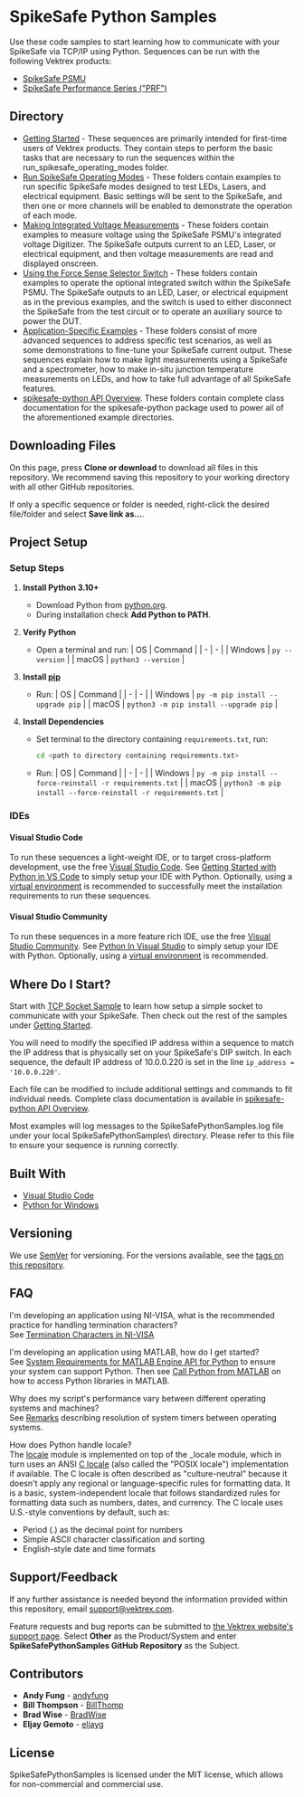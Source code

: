 # SpikeSafe Python Samples

Use these code samples to start learning how to communicate with your SpikeSafe via TCP/IP using Python. Sequences can be run with the following Vektrex products:
 - [SpikeSafe PSMU](https://www.vektrex.com/products/spikesafe-source-measure-unit/)
 - [SpikeSafe Performance Series ("PRF")](https://www.vektrex.com/products/spikesafe-performance-series-precision-pulsed-current-sources/)

## Directory

- [Getting Started](getting_started) - These sequences are primarily intended for first-time users of Vektrex products. They contain steps to perform the basic tasks that are necessary to run the sequences within the run_spikesafe_operating_modes folder.
- [Run SpikeSafe Operating Modes](run_spikesafe_operating_modes) - These folders contain examples to run specific SpikeSafe modes designed to test LEDs, Lasers, and electrical equipment. Basic settings will be sent to the SpikeSafe, and then one or more channels will be enabled to demonstrate the operation of each mode.
- [Making Integrated Voltage Measurements](making_integrated_voltage_measurements) - These folders contain examples to measure voltage using the SpikeSafe PSMU's integrated voltage Digitizer. The SpikeSafe outputs current to an LED, Laser, or electrical equipment, and then voltage measurements are read and displayed onscreen.
- [Using the Force Sense Selector Switch](using_force_sense_selector_switch) - These folders contain examples to operate the optional integrated switch within the SpikeSafe PSMU. The SpikeSafe outputs to an LED, Laser, or electrical equipment as in the previous examples, and the switch is used to either disconnect the SpikeSafe from the test circuit or to operate an auxiliary source to power the DUT.
- [Application-Specific Examples](application_specific_examples) - These folders consist of more advanced sequences to address specific test scenarios, as well as some demonstrations to fine-tune your SpikeSafe current output. These sequences explain how to make light measurements using a SpikeSafe and a spectrometer, how to make in-situ junction temperature measurements on LEDs, and how to take full advantage of all SpikeSafe features.
- [spikesafe-python API Overview](spikesafe_python_lib_docs). These folders contain complete class documentation for the spikesafe-python package used to power all of the aforementioned example directories.

## Downloading Files

On this page, press **Clone or download** to download all files in this repository. We recommend saving this repository to your working directory with all other GitHub repositories.

If only a specific sequence or folder is needed, right-click the desired file/folder and select **Save link as...**.

## Project Setup

### Setup Steps

1. **Install Python 3.10+**
   - Download Python from [python.org](https://www.python.org/downloads/).
   - During installation check **Add Python to PATH**.

2. **Verify Python**
   - Open a terminal and run:
      | OS | Command |
      | - | - |
      | Windows | `py --version` |
      | macOS | `python3 --version` |

3. **Install [pip](https://pypi.org/project/pip/)**
   - Run:
      | OS | Command |
      | - | - |
      | Windows | `py -m pip install --upgrade pip` |
      | macOS | `python3 -m pip install --upgrade pip` |

4. **Install Dependencies**
   - Set terminal to the directory containing `requirements.txt`, run:
     ```bash
     cd <path to directory containing requirements.txt>
     ```
   - Run:
      | OS | Command |
      | - | - |
      | Windows | `py -m pip install --force-reinstall -r requirements.txt` |
      | macOS | `python3 -m pip install --force-reinstall -r requirements.txt` |

### IDEs

#### Visual Studio Code
To run these sequences a light-weight IDE, or to target cross-platform development, use the free [Visual Studio Code](https://code.visualstudio.com/). See [Getting Started with Python in VS Code](https://code.visualstudio.com/docs/python/python-tutorial) to simply setup your IDE with Python. Optionally, using a [virtual environment](https://docs.python.org/3/tutorial/venv.html) is recommended to successfully meet the installation requirements to run these sequences.

#### Visual Studio Community
To run these sequences in a more feature rich IDE, use the free [Visual Studio Community](https://visualstudio.microsoft.com/vs/community/). See [Python In Visual Studio](https://docs.microsoft.com/en-us/visualstudio/python/tutorial-working-with-python-in-visual-studio-step-00-installation?view=vs-2022) to simply setup your IDE with Python. Optionally, using a [virtual environment](https://docs.microsoft.com/en-us/visualstudio/python/managing-python-environments-in-visual-studio?view=vs-2022) is recommended.

## Where Do I Start?

Start with [TCP Socket Sample](getting_started/tcp_socket_sample) to learn how setup a simple socket to communicate with your SpikeSafe. Then check out the rest of the samples under [Getting Started](getting_started).

You will need to modify the specified IP address within a sequence to match the IP address that is physically set on your SpikeSafe's DIP switch. In each sequence, the default IP address of 10.0.0.220 is set in the line `ip_address = '10.0.0.220'`.

Each file can be modified to include additional settings and commands to fit individual needs. Complete class documentation is available in [spikesafe-python API Overview](spikesafe_python_lib_docs).

Most examples will log messages to the SpikeSafePythonSamples.log file under your local SpikeSafePythonSamples\ directory. Please refer to this file to ensure your sequence is running correctly.

## Built With

* [Visual Studio Code](https://code.visualstudio.com/)
* [Python for Windows](https://www.python.org/downloads/windows/)

## Versioning

We use [SemVer](http://semver.org/) for versioning. For the versions available, see the [tags on this repository](https://github.com/VektrexElectronicSystems/SpikeSafePythonSamples/tags). 

## FAQ

I'm developing an application using NI-VISA, what is the recommended practice for handling termination characters?  
See [Termination Characters in NI-VISA](https://www.ni.com/en-us/support/documentation/supplemental/06/termination-characters-in-ni-visa.html)

I'm developing an application using MATLAB, how do I get started?  
See [System Requirements for MATLAB Engine API for Python](https://www.mathworks.com/help/matlab/matlab_external/system-requirements-for-matlab-engine-for-python.html) to ensure your system can support Python. Then see [Call Python from MATLAB](https://www.mathworks.com/help/matlab/call-python-libraries.html) on how to access Python libraries in MATLAB.

Why does my script's performance vary between different operating systems and machines?  
See [Remarks](/spikesafe_python_lib_docs/Threading/wait/README.md#remarks) describing resolution of system timers between operating systems.

How does Python handle locale?  
The [locale](https://docs.python.org/3/library/locale.html#module-locale) module is implemented on top of the _locale module, which in turn uses an ANSI [C locale](https://docs.oracle.com/cd/E19253-01/817-2521/overview-1002/index.html) (also called the "POSIX locale") implementation if available. The C locale is often described as "culture-neutral" because it doesn't apply any regional or language-specific rules for formatting data. It is a basic, system-independent locale that follows standardized rules for formatting data such as numbers, dates, and currency. The C locale uses U.S.-style conventions by default, such as:
- Period (.) as the decimal point for numbers
- Simple ASCII character classification and sorting
- English-style date and time formats

## Support/Feedback

If any further assistance is needed beyond the information provided within this repository, email support@vektrex.com.

Feature requests and bug reports can be submitted to [the Vektrex website's support page](https://www.vektrex.com/request-support/). Select **Other** as the Product/System and enter **SpikeSafePythonSamples GitHub Repository** as the Subject.

## Contributors

* **Andy Fung** - [andyfung](https://github.com/andyfung)
* **Bill Thompson** - [BillThomp](https://github.com/BillThomp)
* **Brad Wise** - [BradWise](https://github.com/bradwise)
* **Eljay Gemoto** - [eljayg](https://github.com/eljayg)

## License

SpikeSafePythonSamples is licensed under the MIT license, which allows for non-commercial and commercial use.
